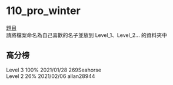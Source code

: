 # 110_pro_winter
[題目](https://hackmd.io/wjNGSmSVRhSBe3l5j1NCkQ)  
請將檔案命名為自己喜歡的名子並放到 Level_1、Level_2... 的資料夾中  

## 高分榜
Level 3 100% 2021/01/28 269Seahorse  
Level 2  26% 2021/02/06 allan28944
